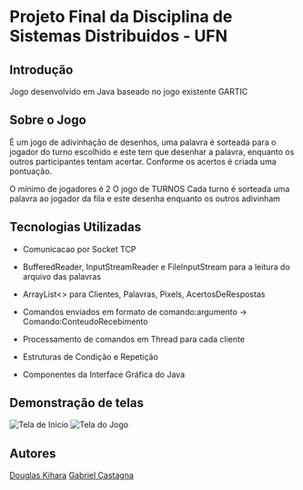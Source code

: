 # Projeto Final da Disciplina de Sistemas Distribuidos - UFN

## Introdução

Jogo desenvolvido em Java baseado no jogo existente GARTIC

## Sobre o Jogo

É um jogo de adivinhação de desenhos, uma palavra é sorteada para o jogador do turno escolhido e este tem que desenhar a palavra, enquanto os outros participantes tentam acertar. Conforme os acertos é criada uma pontuação.

O mínimo de jogadores é 2
O jogo de TURNOS
Cada turno é sorteada uma palavra ao jogador da fila e este desenha enquanto os outros adivinham

## Tecnologias Utilizadas

- Comunicacao por Socket TCP

- BufferedReader, InputStreamReader e FileInputStream para a leitura do arquivo das palavras

- ArrayList<> para Clientes, Palavras, Pixels, AcertosDeRespostas

- Comandos enviados em formato de comando:argumento -> Comando:ConteudoRecebimento

- Processamento de comandos em Thread para cada cliente

- Estruturas de Condição e Repetição

- Componentes da Interface Gráfica do Java

## Demonstração de telas
![Tela de Inicio](<img src="/imagenstela/telainicio.png">)
![Tela do Jogo](<img src="/imagenstela/telainicio.png">)

## Autores
[Douglas Kihara](https://github.com/Kenjix/)
[Gabriel Castagna](https://github.com/castagnagh)